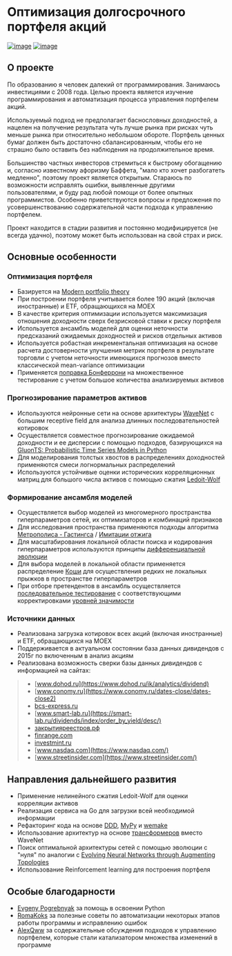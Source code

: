 Оптимизация долгосрочного портфеля акций
========================================
[![image](https://github.com/WLM1ke/poptimizer/workflows/tests/badge.svg)](https://github.com/WLM1ke/poptimizer/actions)
[![image](https://codecov.io/gh/WLM1ke/poptimizer/branch/master/graph/badge.svg)](https://codecov.io/gh/WLM1ke/poptimizer)

О проекте
---------

По образованию я человек далекий от программирования. Занимаюсь
инвестициями с 2008 года. Целью проекта является изучение
программирования и автоматизация процесса управления портфелем акций.

Используемый подход не предполагает баснословных доходностей, а нацелен
на получение результата чуть лучше рынка при рисках чуть меньше рынка
при относительно небольшом обороте. Портфель ценных бумаг должен быть
достаточно сбалансированным, чтобы его не страшно было оставить без
наблюдения на продолжительное время.

Большинство частных инвесторов стремиться к быстрому обогащению и,
согласно известному афоризму Баффета, \"мало кто хочет разбогатеть
медленно\", поэтому проект является открытым. Стараюсь по возможности
исправлять ошибки, выявленные другими пользователями, и буду рад любой
помощи от более опытных программистов. Особенно приветствуются вопросы и
предложения по усовершенствованию содержательной части подхода к
управлению портфелем.

Проект находится в стадии развития и постоянно модифицируется (не всегда
удачно), поэтому может быть использован на свой страх и риск.

Основные особенности
--------------------

### Оптимизация портфеля

-   Базируется на [Modern portfolio
    theory](https://en.wikipedia.org/wiki/Modern_portfolio_theory)
-   При построении портфеля учитывается более 190 акций (включая
    иностранные) и ETF, обращающихся на MOEX
-   В качестве критерия оптимизации используется максимизация отношения
    доходности сверх безрисковой ставки к риску портфеля
-   Используется ансамбль моделей для оценки неточности предсказаний
    ожидаемых доходностей и рисков отдельных активов
-   Используется робастная инкрементальная оптимизация на основе расчета
    достоверности улучшения метрик портфеля в результате торговли с
    учетом неточности имеющихся прогнозов вместо классической
    mean-variance оптимизации
-   Применяется [поправка
    Бонферрони](https://en.wikipedia.org/wiki/Bonferroni_correction) на
    множественное тестирование с учетом большое количества анализируемых
    активов

### Прогнозирование параметров активов

-   Используются нейронные сети на основе архитектуры
    [WaveNet](https://arxiv.org/abs/1609.03499) с большим receptive
    field для анализа длинных последовательностей котировок
-   Осуществляется совместное прогнозирование ожидаемой доходности и ее
    дисперсии с помощью подходов, базирующихся на [GluonTS:
    Probabilistic Time Series Models in
    Python](https://arxiv.org/abs/1906.05264)
-   Для моделирования толстых хвостов в распределениях доходностей
    применяются смеси логнормальных распределений
-   Используются устойчивые оценки исторических корреляционных матриц
    для большого числа активов с помощью сжатия
    [Ledoit-Wolf](http://www.ledoit.net/honey.pdf)

### Формирование ансамбля моделей

-   Осуществляется выбор моделей из многомерного пространства
    гиперпараметров сетей, их оптимизаторов и комбинаций признаков
-   Для исследования пространства применяются подходы алгоритма
    [Метрополиса -
    Гастингса](https://en.wikipedia.org/wiki/Metropolis–Hastings_algorithm) / [Имитации
    отжига](https://en.wikipedia.org/wiki/Simulated_annealing)
-   Для масштабирования локальной области поиска и кодирования
    гиперпараметров используются принципы [дифференциальной
    эволюции](https://en.wikipedia.org/wiki/Differential_evolution)
-   Для выбора моделей в локальной области применяется распределение
    [Коши](https://en.wikipedia.org/wiki/Cauchy_distribution) для
    осуществления редких не локальных прыжков в пространстве
    гиперпараметров
-   При отборе претендентов в ансамбль осуществляется [последовательное
    тестирование](https://en.wikipedia.org/wiki/Sequential_analysis#Alpha_spending_functions)
    с соответствующими корректировками [уровней
    значимости](https://arxiv.org/abs/1906.09712)

### Источники данных

-   Реализована загрузка котировок всех акций (включая иностранные) и
    ETF, обращающихся на MOEX
-   Поддерживается в актуальном состоянии база данных дивидендов с 2015г
    по включенным в анализ акциям
-   Реализована возможность сверки базы данных дивидендов с информацией
    на сайтах:

> -   [www.dohod.ru](https://www.dohod.ru/ik/analytics/dividend)
> -   [www.conomy.ru](https://www.conomy.ru/dates-close/dates-close2)
> -   [bcs-express.ru](https://bcs-express.ru/dividednyj-kalendar)
> -   [www.smart-lab.ru](https://smart-lab.ru/dividends/index/order_by_yield/desc/)
> -   [закрытияреестров.рф](https://закрытияреестров.рф/)
> -   [finrange.com](https://finrange.com/)
> -   [investmint.ru](https://investmint.ru/)
> -   [www.nasdaq.com](https://www.nasdaq.com/)
> -   [www.streetinsider.com](https://www.streetinsider.com/)

Направления дальнейшего развития
--------------------------------

-   Применение нелинейного сжатия Ledoit-Wolf для оценки корреляции
    активов
-   Реализация сервиса на Go для загрузки всей необходимой информации
-   Рефакторинг кода на основе
    [DDD](https://en.wikipedia.org/wiki/Domain-driven_design),
    [MyPy](http://mypy.readthedocs.org/en/latest/) и
    [wemake](https://wemake-python-stylegui.de/en/latest/)
-   Использование архитектур на основе
    [трансформеров](https://en.wikipedia.org/wiki/Transformer_(machine_learning_model))
    вместо WaveNet
-   Поиск оптимальной архитектуры сетей с помощью эволюции с \"нуля\" по
    аналогии с [Evolving Neural Networks through Augmenting
    Topologies](http://nn.cs.utexas.edu/downloads/papers/stanley.ec02.pdf)
-   Использование Reinforcement learning для построения портфеля

Особые благодарности
--------------------

-   [Evgeny Pogrebnyak](https://github.com/epogrebnyak) за помощь в
    освоении Python
-   [RomaKoks](https://github.com/RomaKoks) за полезные советы по
    автоматизации некоторых этапов работы программы и исправлению ошибок
-   [AlexQww](https://github.com/AlexQww) за содержательные обсуждения
    подходов к управлению портфелем, которые стали катализатором
    множества изменений в программе

